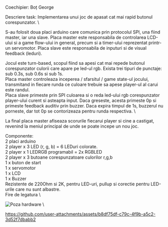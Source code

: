 Coechipier: Boț George

Descriere task:
  Implementarea unui joc de apasat cat mai rapid butonul corespunzator. \

  S-au folosit doua placi arduino care comunica prin protocolul SPI, una fiind master, iar una slave.
  Placa master este responsabila de controlarea LCD-ului si a game flow-ului in general, precum si a timer-ului reprezentat printr-un servomotor.
  Placa slave este responsabila de inputuri si de visual feedback (leduri).

  Jocul este turn-based, scopul fiind sa apesi cat mai repede butonul corespunzator culorii care apare pe led-ul rgb. Exista trei tipuri de punctaje: sub 0.3s, sub 0.6s si sub 1s. \
  Placa master controleaza inceperea / sfarsitul / game state-ul jocului, transmitand in fiecare runda ce culoare trebuie sa apese player-ul al carui este randul. \
  Placa slave primeste prin SPI culoarea si o reda led-ului rgb corespunzator player-ului curent si asteapta input. Daca greseste, acesta primeste 0p si primeste feedback auditiv prin buzzer. Daca expira timpul de 1s, buzzerul nu porneste, dar tot 0p se contorizeaza pentru runda respectiva. \

  La final placa master afiseaza scorurile fiecarui player si cine a castigat, revenind la meniul principal de unde se poate incepe un nou joc.

  Componente: \
  2 placi arduino \
  2 player x 3 LED (r, g, b) = 6 LEDuri colorate. \
  2 player x 1 LEDRGB programabil = 2x RGBLED \
  2 player x 3 butoane corespunzatoare culorilor r,g,b \
  1 x buton de start \
  1 x servomotor \
  1 x LCD \
  1 x Buzzer \
  Rezistente de 220Ohm si 2K, pentru LED-uri, pullup si corectie pentru LED-urile care nu sunt albastre.   \
  Fire de legatura \

![Poza hardware](https://github.com/user-attachments/assets/483ab4aa-71c9-4b11-91a0-05559e79d509) \

https://github.com/user-attachments/assets/b8df75df-c79c-4f9b-a5c2-3d52f7dbabb2

